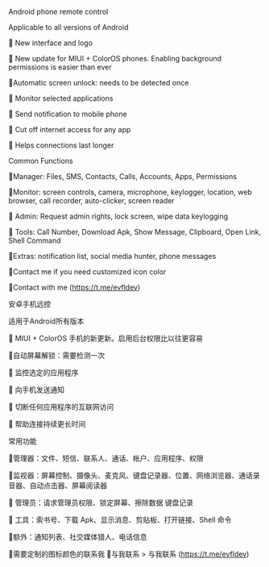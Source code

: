 Android phone remote control

Applicable to all versions of Android

📌 New interface and logo

📌 New update for MIUI + ColorOS phones. Enabling background permissions is easier than ever

📌Automatic screen unlock: needs to be detected once

📌 Monitor selected applications

📌 Send notification to mobile phone

📌 Cut off internet access for any app

📌 Helps connections last longer

Common Functions

📌Manager: Files, SMS, Contacts, Calls, Accounts, Apps, Permissions

📌Monitor: screen controls, camera, microphone, keylogger, location, web browser, call recorder, auto-clicker, screen reader

📌 Admin: Request admin rights, lock screen, wipe data  keylogging

📌 Tools: Call Number, Download Apk, Show Message, Clipboard, Open Link, Shell Command

📌Extras: notification list, social media hunter, phone messages

📌Contact me if you need customized icon color

📌Contact with me 
 (https://t.me/evfldev)

安卓手机远控

适用于Android所有版本


📌 MIUI + ColorOS 手机的新更新。启用后台权限比以往更容易

📌自动屏幕解锁：需要检测一次

📌 监控选定的应用程序

📌 向手机发送通知

📌 切断任何应用程序的互联网访问

📌 帮助连接持续更长时间

常用功能

📌管理器：文件、短信、联系人、通话、帐户、应用程序、权限

📌监视器：屏幕控制、摄像头、麦克风、键盘记录器、位置、网络浏览器、通话录音器、自动点击器、屏幕阅读器

📌 管理员：请求管理员权限、锁定屏幕、擦除数据  键盘记录

📌 工具：索书号、下载 Apk、显示消息、剪贴板、打开链接、Shell 命令

📌额外：通知列表、社交媒体猎人、电话信息

📌需要定制的图标颜色的联系我
📌与我联系 > 与我联系 (https://t.me/evfldev)
